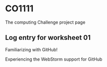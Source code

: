 # CO1111
The computing Challenge project page

## Log entry for worksheet 01

Familiarizing with GitHub!

Experiencing the WebStorm support for GitHub
